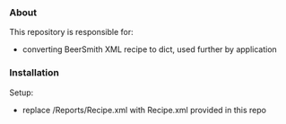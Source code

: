 ### About
This repository is responsible for:
- converting BeerSmith XML recipe to dict, used further by application
 
### Installation
Setup:
- replace <your-BeerSmith-installation-dir>/Reports/Recipe.xml with Recipe.xml provided in this repo 

